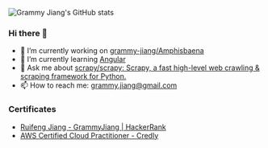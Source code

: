 ![Grammy Jiang's GitHub stats](https://github-readme-stats.vercel.app/api?username=grammy-jiang&show_icons=true)

### Hi there 👋

- 🔭 I’m currently working on [grammy-jiang/Amphisbaena](https://github.com/grammy-jiang/Amphisbaena)
- 🌱 I’m currently learning [Angular](https://angular.io/)
- 💬 Ask me about [scrapy/scrapy: Scrapy, a fast high-level web crawling & scraping framework for Python.](https://github.com/scrapy/scrapy)
- 📫 How to reach me: grammy.jiang@gmail.com

<!--
**grammy-jiang/grammy-jiang** is a ✨ _special_ ✨ repository because its `README.md` (this file) appears on your GitHub profile.

Here are some ideas to get you started:

- 🔭 I’m currently working on ...
- 🌱 I’m currently learning ...
- 👯 I’m looking to collaborate on ...
- 🤔 I’m looking for help with ...
- 💬 Ask me about ...
- 📫 How to reach me: ...
- 😄 Pronouns: ...
- ⚡ Fun fact: ...
-->

### Certificates

* [Ruifeng Jiang - GrammyJiang | HackerRank](https://www.hackerrank.com/GrammyJiang)
* [AWS Certified Cloud Practitioner - Credly](https://www.credly.com/badges/30bb3a4d-ebe4-4bde-afe7-3e246bc373ee)
